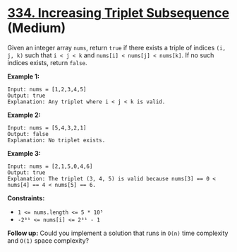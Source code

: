 # [334. Increasing Triplet Subsequence][link] (Medium)

[link]: https://leetcode.com/problems/increasing-triplet-subsequence/

Given an integer array `nums`, return `true` if there exists a triple of indices  `(i, j, k)` such
that  `i < j < k` and  `nums[i] < nums[j] < nums[k]`. If no such indices exists, return `false`.

**Example 1:**

```
Input: nums = [1,2,3,4,5]
Output: true
Explanation: Any triplet where i < j < k is valid.
```

**Example 2:**

```
Input: nums = [5,4,3,2,1]
Output: false
Explanation: No triplet exists.
```

**Example 3:**

```
Input: nums = [2,1,5,0,4,6]
Output: true
Explanation: The triplet (3, 4, 5) is valid because nums[3] == 0 < nums[4] == 4 < nums[5] == 6.
```

**Constraints:**

- `1 <= nums.length <= 5 * 10⁵`
- `-2³¹ <= nums[i] <= 2³¹ - 1`

**Follow up:** Could you implement a solution that runs in `O(n)` time complexity and `O(1)` space
complexity?

